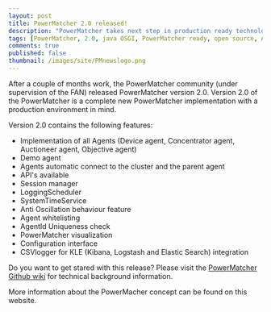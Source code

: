 ```yaml
---
layout: post
title: PowerMatcher 2.0 released!
description: "PowerMatcher takes next step in production ready technology"
tags: [PowerMatcher, 2.0, java OSGI, PowerMatcher ready, open source, Apache 2.0, community, PowerMatcherSuite]
comments: true
published: false
thumbnail: /images/site/PMnewslogo.png
---
```


After a couple of months work, the PowerMatcher community (under supervision of the FAN) released PowerMatcher version 2.0.
Version 2.0 of the PowerMatcher is a complete new PowerMatcher implementation with a production environment in mind. 

Version 2.0 contains the following features:
* Implementation of all Agents (Device agent, Concentrator agent, Auctioneer agent, Objective agent)
* Demo agent
* Agents automatic connect to the cluster and the parent agent
* API's available
* Session manager
* LoggingScheduler
* SystemTimeService
* Anti Oscillation behaviour feature
* Agent whitelisting
* AgentId Uniqueness check
* PowerMatcher visualization
* Configuration interface
* CSVlogger for KLE (Kibana, Logstash and Elastic Search) integration

Do you want to get stared with this release? Please visit the [PowerMatcher Github wiki](https://github.com/flexiblepower/powermatcher/wiki) for technical background information.

More information about the PowerMacher concept can be found on this website.
